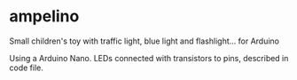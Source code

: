 # ampelino
Small children's toy with traffic light, blue light and flashlight... for Arduino

Using a Arduino Nano. LEDs connected with transistors to pins, described in code file.
